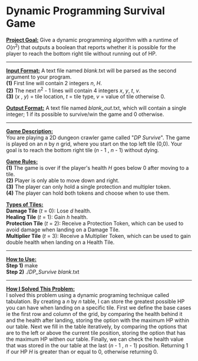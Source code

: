# Dynamic Programming Survival Game

<ins>**Project Goal:**</ins> Give a dynamic programming algorithm with a runtime of _O_(_n_<sup>2</sup>) that outputs a boolean that reports whether it is possible for the player to reach the bottom right tile without running out of HP. <br />

 ---


<ins>**Input Format:**</ins> A text file named _blank_.txt will be parsed as the second argument to your program. <br />
**(1)** First line will contain 2 integers _n_, _H_.                                     <br />
**(2)** The next _n_<sup>2</sup> - 1 lines will contain 4 integers _x_, _y_, _t_, _v_.               <br />
**(3)** (_x_ , _y_) = tile location, _t_ = tile type, _v_ = value of tile otherwise 0.   <br /> 

<ins>**Output Format:**</ins> A text file named _blank_out_.txt, which will contain a single integer; 1 if its possible to survive/win the game and 0 otherwise.        <br />

 ---


<ins>**Game Description:** </ins> <br />
You are playing a 2D dungeon crawler game called "_DP Survive_". The game is played on an _n_ by _n_ grid, where you start on the top left tile (0,0). Your goal is to reach the bottom right tile (_n_ - 1 , _n_ - 1) without dying. <br />

<ins>**Game Rules:** </ins> <br />
**(1)** The game is over if the player's health _H_ goes below 0 after moving to a tile. <br />
**(2)** Player is only able to move down and right. <br />
**(3)** The player can only hold a single protection and multipler token. <br />
**(4)** The player can hold both tokens and choose when to use them. <br />

<ins>**Types of Tiles:** </ins>  <br />
**Damage Tile** (_t_ = 0): Lose _d_ health.  <br />
**Healing Tile** (_t_ = 1): Gain _h_ health. <br />
**Protection Tile** (_t_ = 2): Receive a Protection Token, which can be used to avoid damage when landing on a Damage Tile.        <br />
**Multiplier Tile** (_t_ = 3): Receive a Multiplier Token, which can be used to gain double health when landing on a Health Tile.  <br />

 ---

<ins>**How to Use:** </ins>                  <br />
**Step 1)** make                             <br />
**Step 2)** ./_DP_Survive_ _blank_.txt       <br />

 ---

<ins>**How I Solved This Problem:** </ins>   <br />
I solved this problem using a dynamic programing technique called tabulation. By creating a _n_ by _n_ table, I can store the greatest possible HP you can have when landing on a specific tile. First we define the base cases ie the first row and column of the grid, by comparing the health behind it and the health after landing, storing the option with the maximum HP within our table. Next we fill in the table iteratively, by comparing the options that are to the left or above the current tile position, storing the option that has the maximum HP withen our table. Finally, we can check the health value that was stored in the our table at the last (_n_ - 1 , _n_ - 1) position. Returning 1 if our HP _H_ is greater than or equal to 0, otherwise returning 0. 
